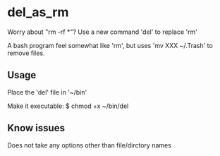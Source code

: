 # del_as_rm
Worry about "rm -rf *"? Use a new command 'del' to replace 'rm'

A bash program feel somewhat like 'rm', but uses 'mv XXX ~/.Trash' to remove files.


## Usage

Place the 'del' file in '~/bin'

Make it executable:
$ chmod +x ~/bin/del


## Know issues
Does not take any options other than file/dirctory names
